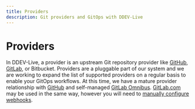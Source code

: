 ```yaml
---
title: Providers
description: Git providers and GitOps with DDEV-Live 
---
```

# Providers

In DDEV-Live, a provider is an upstream Git repository provider like [GitHub](github.md), [GitLab](gitlab.md), or Bitbucket. Providers are a pluggable part of our system and we are working to expand the list of supported providers on a regular basis to enable your GitOps workflows. At this time, we have a mature provider relationship with [GitHub](github.md) and self-managed [GitLab Omnibus](gitlab.md). [GitLab.com](https://gitlab.com/) may be used in the same way, however you will need to [manually configure webhooks](https://docs.ddev.com/gitlab/#project-webhook-configuration).
